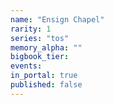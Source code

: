 ```yaml
---
name: "Ensign Chapel"
rarity: 1
series: "tos"
memory_alpha: ""
bigbook_tier:
events:
in_portal: true
published: false
---
```

